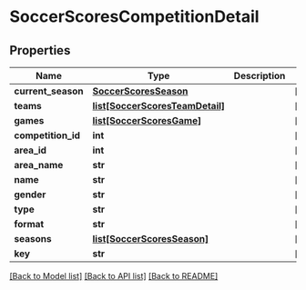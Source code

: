 # SoccerScoresCompetitionDetail

## Properties
Name | Type | Description | Notes
------------ | ------------- | ------------- | -------------
**current_season** | [**SoccerScoresSeason**](SoccerScoresSeason.md) |  | [optional] 
**teams** | [**list[SoccerScoresTeamDetail]**](SoccerScoresTeamDetail.md) |  | [optional] 
**games** | [**list[SoccerScoresGame]**](SoccerScoresGame.md) |  | [optional] 
**competition_id** | **int** |  | [optional] 
**area_id** | **int** |  | [optional] 
**area_name** | **str** |  | [optional] 
**name** | **str** |  | [optional] 
**gender** | **str** |  | [optional] 
**type** | **str** |  | [optional] 
**format** | **str** |  | [optional] 
**seasons** | [**list[SoccerScoresSeason]**](SoccerScoresSeason.md) |  | [optional] 
**key** | **str** |  | [optional] 

[[Back to Model list]](../README.md#documentation-for-models) [[Back to API list]](../README.md#documentation-for-api-endpoints) [[Back to README]](../README.md)

